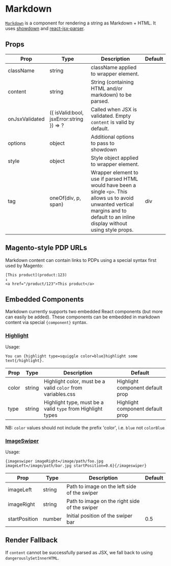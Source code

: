 # Markdown

[`Markdown`](/src/components/Markdown/index.js) is a component for rendering a string as Markdown + HTML. It uses [showdown](https://github.com/showdownjs/showdown) and [react-jsx-parser](https://github.com/TroyAlford/react-jsx-parser).

## Props

Prop|Type|Description|Default
----|----|----|----
className|string|className applied to wrapper element.|
content|string|String (containing HTML and/or markdown) to be parsed.|
onJsxValidated|({ isValid:bool, jsxError:string }) => ?|Called when JSX is validated. Empty `content` is valid by default.|
options|object|Additional options to pass to showdown|
style|object|Style object applied to wrapper element.|
tag|oneOf(div, p, span)|Wrapper element to use if parsed HTML would have been a single `<p>`. This allows us to avoid unwanted vertical margins and to default to an inline display without using style props.|div

## Magento-style PDP URLs

Markdown content can contain links to PDPs using a special syntax first used by Magento:

```
[This product](product:123)
↓
<a href="/product/123">This product</a>
```

## Embedded Components

Markdown currently supports two embedded React components (but more can easily be added). These components can be embedded in markdown content via special `{component}` syntax.

### [Highlight](/docs/components/Highlight.md)

Usage:

```
You can {highlight type=squiggle color=blue}highlight some text{/highlight}.
```

Prop|Type|Description|Default
----|----|----|----
color|string|Highlight color, must be a valid `color` from variables.css|Highlight component default prop
type|string|Highlight type, must be a valid `type` from Highlight types|Highlight component default prop

NB: `color` values should not include the prefix 'color', i.e. `blue` not `colorBlue`

### [ImageSwiper](/src/components/ImageSwiper/index.js)

Usage:

```
{imageswiper imageRight=/image/path/foo.jpg imageLeft=/image/path/bar.jpg startPosition=0.6}{/imageswiper}
```

Prop|Type|Description|Default
----|----|----|----
imageLeft|string|Path to image on the left side of the swiper|
imageRight|string|Path to image on the right side of the swiper|
startPosition|number|Initial position of the swiper bar|0.5

## Render Fallback

If `content` cannot be successfully parsed as JSX, we fall back to using `dangerouslySetInnerHTML`.
